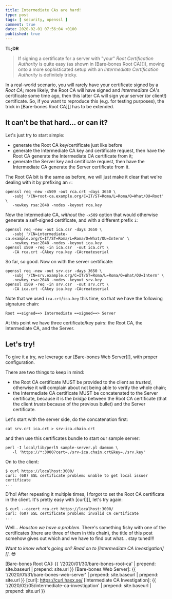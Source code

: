 ```yaml
---
title: Intermediate CAs are hard!
type: post
tags: [ security, openssl ]
comment: true
date: 2020-02-01 07:56:04 +0100
published: true
---
```


**TL;DR**

> If signing a certificate for a server with "your" *Root Certification
> Authority* is quite easy (as shown in [Bare-bones Root CA][]), moving onto
> a more sophisticated setup with an *Intermediate Certification Authority*
> is definitely tricky.

In a real-world scenario, you will rarely have your certificate signed by a
*Root CA*; more likely, the Root CA will have signed and *Intermediate CA*'s
certificate some time ago, then this latter CA will sign your server (or
client!) certificate. So, if you want to reproduce this (e.g. for testing
purposes), the trick in [Bare-bones Root CA][] has to be extended.

## It can't be that hard... or can it?

Let's just try to start simple:

- generate the Root CA key/certificate just like before
- generate the Intermediate CA key and certificate request, then have the
  Root CA generate the Intermediate CA certificate from it;
- generate the Server key and certificate request, then have the
  Intermediate CA generate the Server certificate from it.

The Root CA bit is the same as before, we will just make it clear that we're
dealing with it by prefixing an `r`:

```shell
openssl req -new -x509 -out rca.crt -days 3650 \
   -subj '/CN=root-ca.example.org/C=IT/ST=Roma/L=Roma/O=What/OU=Root' \
   -newkey rsa:2048 -nodes -keyout rca.key
```

Now the Intermediate CA, *without* the `-x509` option that would otherwise
generate a self-signed certificate, and with a different prefix `i`:

```shell
openssl req -new -out ica.csr -days 3650 \
   -subj '/CN=intermediate-ca.example.org/C=IT/ST=Roma/L=Roma/O=What/OU=Interm' \
   -newkey rsa:2048 -nodes -keyout ica.key
openssl x509 -req -in ica.csr  -out ica.crt \
   -CA rca.crt -CAkey rca.key -CAcreateserial
```

So far, so good. Now on with the server certificate:

```shell
openssl req -new -out srv.csr -days 3650 \
   -subj '/CN=srv.example.org/C=IT/ST=Roma/L=Roma/O=What/OU=Interm' \
   -newkey rsa:2048 -nodes -keyout srv.key
openssl x509 -req -in srv.csr  -out srv.crt \
   -CA ica.crt -CAkey ica.key -CAcreateserial
```

Note that we used `ica.crt`/`ica.key` this time, so that we have the
following signature chain:

```text
Root ==signed==> Intermediate ==signed==> Server
```

At this point we have three certificate/key pairs: the Root CA, the
Intermediate CA, and the Server.

## Let's try!

To give it a try, we leverage our [Bare-bones Web Server][], with proper
configuration.

There are two things to keep in mind:

- the Root CA certificate MUST be provided to the client as *trusted*,
  otherwise it will complain about not being able to verify the whole chain;
- the Intermediate CA certificate MUST be concatenated to the Server
  certificate, because it is the *bridge* between the Root CA certificate
  (that the client *trusts* because of the previous bullet) and the Server
  certificate.

Let's start with the server side, do the concatenation first:

```shell
cat srv.crt ica.crt > srv-ica.chain.crt
```

and then use this certificates bundle to start our sample server:

```shell
perl -I local/lib/perl5 sample-server.pl daemon \
   -l 'https://*:3000?cert=./srv-ica.chain.crt&key=./srv.key'
```

On to the client:

```shell
$ curl https://localhost:3000/
curl: (60) SSL certificate problem: unable to get local issuer certificate
...
```

D'ho! After repeating it multiple times, I forgot to set the Root CA
certificate in the client. It's pretty easy with [curl][], let's try again:

```shell
$ curl --cacert rca.crt https://localhost:3000/
curl: (60) SSL certificate problem: invalid CA certificate
...
```

Well... *Houston we have a problem*. There's something fishy with one of the
certificates (there are three of them in this chain), the title of this post
somehow gives out which and we have to find out what... stay tuned!!!

*Want to know what's going on? Read on to [Intermediate CA Investigation][].* 😎

[Bare-bones Root CA]: {{ '/2020/01/30/bare-bones-root-ca' | prepend: site.baseurl | prepend: site.url }}
[Bare-bones Web Server]: {{ '/2020/01/31/bare-bones-web-server' | prepend: site.baseurl | prepend: site.url }}
[curl]: https://curl.haxx.se/
[Intermediate CA Investigation]: {{ '/2020/02/05/intermediate-ca-investigation' | prepend: site.baseurl | prepend: site.url }}
